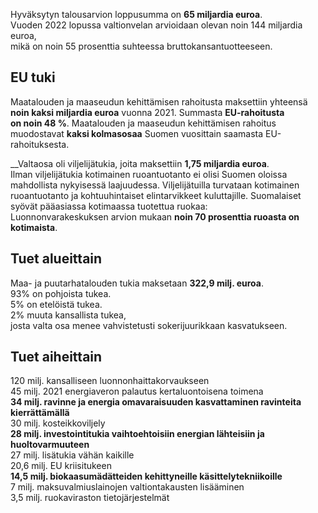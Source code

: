 Hyväksytyn talousarvion loppusumma on __65 miljardia euroa__. </br>
Vuoden 2022 lopussa valtionvelan arvioidaan olevan noin 144 miljardia euroa, </br>
mikä on noin 55 prosenttia suhteessa bruttokansantuotteeseen. </br>

## EU tuki
Maatalouden ja maaseudun kehittämisen rahoitusta maksettiin yhteensä </br>
__noin kaksi miljardia euroa__ vuonna 2021. Summasta __EU-rahoitusta </br>
on noin 48 %__. Maatalouden ja maaseudun kehittämisen rahoitus </br>
muodostavat __kaksi kolmasosaa__ Suomen vuosittain saamasta EU-rahoituksesta. </br>

__Valtaosa oli viljelijätukia, joita maksettiin __1,75 miljardia euroa__. </br>
Ilman viljelijätukia kotimainen ruoantuotanto ei olisi Suomen oloissa </br>
mahdollista nykyisessä laajuudessa. Viljelijätuilla turvataan kotimainen </br>
ruoantuotanto ja kohtuuhintaiset elintarvikkeet kuluttajille. Suomalaiset </br>
syövät pääasiassa kotimaassa tuotettua ruokaa: </br>
Luonnonvarakeskuksen arvion mukaan __noin 70 prosenttia ruoasta on kotimaista__.

## Tuet alueittain
Maa- ja puutarhatalouden tukia maksetaan __322,9 milj. euroa__. </br>
93% on pohjoista tukea. </br>
5% on etelöistä tukea. </br>
2% muuta kansallista tukea, </br>
josta valta osa menee vahvistetusti sokerijuurikkaan kasvatukseen.

## Tuet aiheittain
120 milj. kansalliseen luonnonhaittakorvaukseen </br>
45 milj. 2021 energiaveron palautus kertaluontoisena toimena </br>
__34 milj. ravinne ja energia omavaraisuuden kasvattaminen ravinteita kierrättämällä__ </br>
30 milj. kosteikkoviljely </br>
__28 milj. investointitukia vaihtoehtoisiin energian lähteisiin ja huoltovarmuuteen__ </br>
27 milj. lisätukia vähän kaikille </br>
20,6 milj. EU kriisitukeen </br>
__14,5 milj. biokaasumädätteiden kehittyneille käsittelytekniikoille__ </br>
7 milj. maksuvalmiuslainojen valtiontakausten lisääminen </br>
3,5 milj. ruokaviraston tietojärjestelmät </br>
